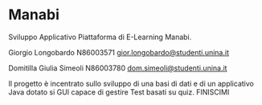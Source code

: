 # Manabi
Sviluppo Applicativo Piattaforma di E-Learning Manabi.


Giorgio Longobardo N86003571 gior.longobardo@studenti.unina.it

Domitilla Giulia Simeoli N86003780 dom.simeoli@studenti.unina.it


Il progetto è incentrato sullo sviluppo di una basi di dati e di un applicativo Java dotato si GUI capace di gestire Test basati su quiz. FINISCIMI
                                                                                                                                                   
